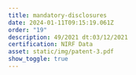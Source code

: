 ```yaml
---
title: mandatory-disclosures
date: 2024-01-11T09:15:19.061Z
order: "19"
description: 49/2021 dt:03/12/2021
certification: NIRF Data
asset: static/img/patent-3.pdf
show_toggle: true
---
```

